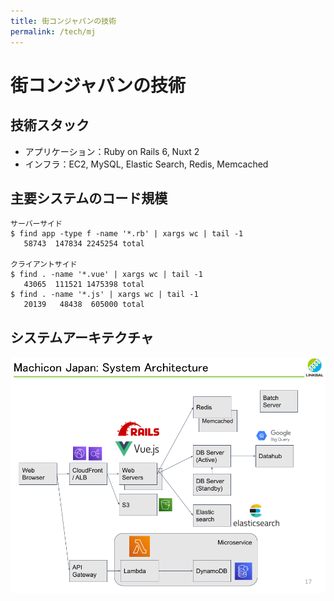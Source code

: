 ```yaml
---
title: 街コンジャパンの技術
permalink: /tech/mj
---
```

# 街コンジャパンの技術

## 技術スタック
- アプリケーション：Ruby on Rails 6, Nuxt 2
- インフラ：EC2, MySQL, Elastic Search, Redis, Memcached

## 主要システムのコード規模
```
サーバーサイド
$ find app -type f -name '*.rb' | xargs wc | tail -1
   58743  147834 2245254 total

クライアントサイド
$ find . -name '*.vue' | xargs wc | tail -1
   43065  111521 1475398 total
$ find . -name '*.js' | xargs wc | tail -1
   20139   48438  605000 total
```

## システムアーキテクチャ
![System Architecture](/assets/images/mj_system_arch.png)
